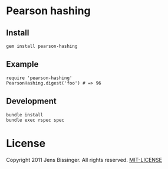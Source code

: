 # Pearson hashing

## Install

    gem install pearson-hashing

## Example

    require 'pearson-hashing'
    PearsonHashing.digest('foo') # => 96

## Development

    bundle install
    bundle exec rspec spec

# License

Copyright 2011 Jens Bissinger. All rights reserved. [MIT-LICENSE](MIT-LICENSE)
